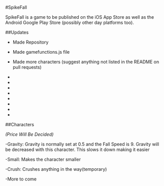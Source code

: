#SpikeFall

SpikeFall is a game to be published on the iOS App Store as well as the Android Google Play Store (possibly other day platforms too). 

##Updates

* Made Repository

* Made gamefunctions.js file

* Made more characters (suggest anything not listed in the README on pull requests)

-

-

-

-

-

-

-

-

##Characters

*(Price Will Be Decided)*

-Gravity: Gravity is normally set at 0.5 and the Fall Speed is 9. Gravity will be decreased with this character. This slows it down making it easier

-Small: Makes the character smaller

-Crush: Crushes anything in the way(temporary)

-More to come
